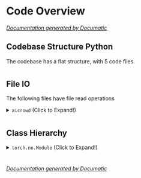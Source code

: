 # Code Overview

[_Documentation generated by Documatic_](https://www.documatic.com)

<!---Documatic-section-Codebase Structure Python-start--->
## Codebase Structure Python

The codebase has a flat structure, with 5 code files.

# #
<!---Documatic-section-Codebase Structure Python-end--->

<!---Documatic-section-File IO-start--->
## File IO

<!---Documatic-block-file_io-start--->
The following files have file read operations

<!---Documatic-block-aicrowd-start--->
<details>
	<summary><code>aicrowd</code> (Click to Expand!)</summary>

* aicrowd.local_evaluation
</details>
<!---Documatic-block-aicrowd-end--->
<!---Documatic-block-file_io-end--->

# #
<!---Documatic-section-File IO-end--->

<!---Documatic-section-Class Hierarchy-start--->
## Class Hierarchy

<!---Documatic-block-torch.nn.Module-start--->
<details>
	<summary><code>torch.nn.Module</code> (Click to Expand!)</summary>

* aicrowd.utils_pytorch.RepresentationExtractor
</details>
<!---Documatic-block-torch.nn.Module-end--->

# #
<!---Documatic-section-Class Hierarchy-end--->

[_Documentation generated by Documatic_](https://www.documatic.com)